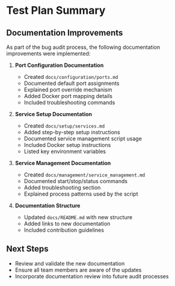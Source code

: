 # Test Plan Summary

## Documentation Improvements

As part of the bug audit process, the following documentation improvements were implemented:

1. **Port Configuration Documentation**
   - Created `docs/configuration/ports.md`
   - Documented default port assignments
   - Explained port override mechanism
   - Added Docker port mapping details
   - Included troubleshooting commands

2. **Service Setup Documentation**
   - Created `docs/setup/services.md`
   - Added step-by-step setup instructions
   - Documented service management script usage
   - Included Docker setup instructions
   - Listed key environment variables

3. **Service Management Documentation**
   - Created `docs/management/service_management.md`
   - Documented start/stop/status commands
   - Added troubleshooting section
   - Explained process patterns used by the script

4. **Documentation Structure**
   - Updated `docs/README.md` with new structure
   - Added links to new documentation
   - Included contribution guidelines

## Next Steps

- Review and validate the new documentation
- Ensure all team members are aware of the updates
- Incorporate documentation review into future audit processes